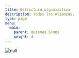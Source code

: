 ```yaml
---
title: Estructura organizativa
description: Todos las Alianzas.
type: page
menu:
  main:
    parent: Quienes Somos
    weight: 4
---
```

![null](/images/acisam-organigrama.bmp)

